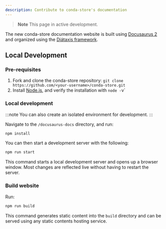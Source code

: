 ```yaml
---
description: Contribute to conda-store's documentation
---
```


> **Note**
> This page in active development.

The new conda-store documentation website is built using [Docusaurus 2](https://docusaurus.io/) and organized using the [Diátaxis  framework](https://diataxis.fr).

## Local Development

### Pre-requisites

1. Fork and clone the conda-store repository: `git clone https://github.com/<your-username>/conda-store.git`
2. Install [Node.js](https://nodejs.org/en), and verify the installation with `node -`v`

### Local development

:::note
You can also create an isolated environment for development.
:::

Navigate to the  `/docusaurus-docs` directory, and run:

```bash
npm install
```

You can then start a development server with the following:

```bash
npm run start
```

This command starts a local development server and opens up a browser window. Most changes are reflected live without having to restart the server.

### Build website

Run:

```bash
npm run build
```

This command generates static content into the `build` directory and can be served using any static contents hosting service.
